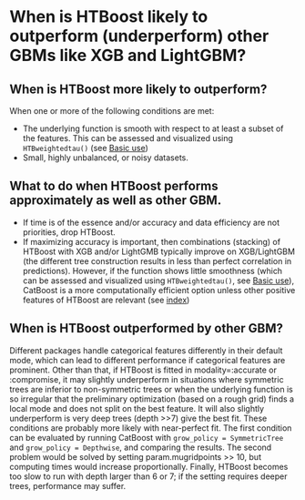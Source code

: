 # When is HTBoost likely to outperform (underperform) other GBMs like XGB and LightGBM?

## When is HTBoost more likely to outperform? 

When one or more of the following conditions are met:

  * The underlying function is smooth with respect to at least a subset of the features. This can be assessed and visualized using `HTBweightedtau()` (see [Basic use](tutorials/Basic_use.md))
  * Small, highly unbalanced, or noisy datasets.

## What to do when HTBoost performs approximately as well as other GBM.

  * If time is of the essence and/or accuracy and data efficiency are not priorities, drop HTBoost.
  * If maximizing accuracy is important, then combinations (stacking) of HTBoost with XGB and/or LightGMB typically improve on XGB/LightGBM (the different tree construction results in less than perfect correlation in predictions). However, if the function shows little smoothness (which can be assessed and visualized using `HTBweightedtau()`, see [Basic use](tutorials/Basic_use.md)), CatBoost is a more computationally efficient option unless other positive features of HTBoost are relevant (see [index](index.md)) 
 

## When is HTBoost outperformed by other GBM?

Different packages handle categorical features differently in their default mode, which can lead to different performance if categorical features are prominent. Other than that, if HTBoost is fitted in modality=:accurate or :compromise, it may slightly underperform in situations where symmetric trees are inferior to non-symmetric trees or when the underlying function is so irregular that the preliminary optimization (based on a rough grid) finds a local mode and does not split on the best feature. It will also slightly underperform is very deep trees (depth >>7) give the best fit. These conditions are probably more likely with near-perfect fit. The first condition can be evaluated by running CatBoost with `grow_policy = SymmetricTree` and `grow_policy = Depthwise`, and comparing the results. The second problem would be solved by setting param.mugridpoints >> 10, but computing times would increase proportionally. Finally, HTBoost becomes too slow to run with depth larger than 6 or 7; if the setting requires deeper trees, performance may suffer.  

